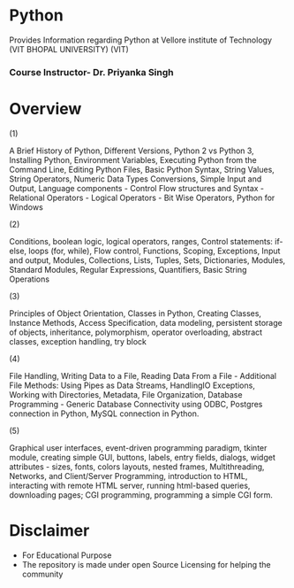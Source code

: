# Python
Provides Information regarding Python at Vellore institute of Technology (VIT BHOPAL UNIVERSITY) (VIT)

### Course Instructor-  Dr. Priyanka Singh 

# Overview 
(1)


A Brief History of Python, Different Versions, Python 2 vs
Python 3, Installing Python, Environment Variables, Executing
Python from the Command Line, Editing Python Files, Basic
Python Syntax, String Values, String Operators, Numeric Data
Types Conversions, Simple Input and Output, Language
components - Control Flow structures and Syntax - Relational
Operators - Logical Operators - Bit Wise Operators, Python for
Windows


(2)


Conditions, boolean logic, logical operators, ranges, Control
statements: if-else, loops (for, while), Flow control, Functions,
Scoping, Exceptions, Input and output, Modules, Collections,
Lists, Tuples, Sets, Dictionaries, Modules, Standard Modules,
Regular Expressions, Quantifiers, Basic String Operations


(3)


Principles of Object Orientation, Classes in Python, Creating
Classes, Instance Methods, Access Specification, data modeling,
persistent storage of objects, inheritance, polymorphism, operator
overloading, abstract classes, exception handling, try block


(4)


File Handling, Writing Data to a File, Reading Data From a File -
Additional File Methods: Using Pipes as Data Streams, 
HandlingIO Exceptions, Working with Directories, Metadata, File
Organization, Database Programming - Generic Database
Connectivity using ODBC, Postgres connection in Python,
MySQL connection in Python.


(5)


Graphical user interfaces, event-driven programming paradigm,
tkinter module, creating simple GUI, buttons, labels, entry fields,
dialogs, widget attributes - sizes, fonts, colors layouts, nested
frames, Multithreading, Networks, and Client/Server
Programming, introduction to HTML, interacting with remote
HTML server, running html-based queries, downloading pages;
CGI programming, programming a simple CGI form.


# Disclaimer 
* For Educational Purpose
* The repository is made under open Source Licensing for helping the community 
